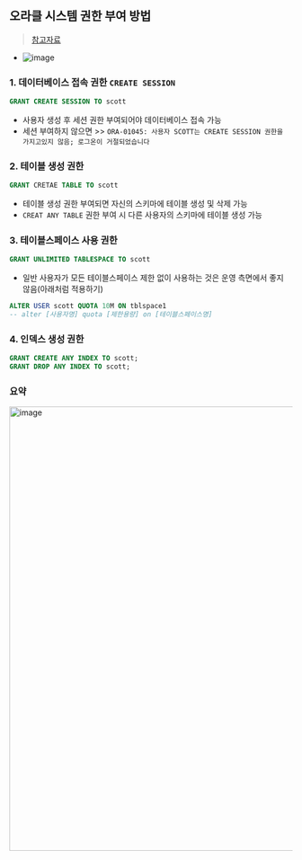 ## 오라클 시스템 권한 부여 방법
> [참고자료](https://gent.tistory.com/534)
- ![image](https://user-images.githubusercontent.com/61215550/224530394-474ca61e-9da2-4a3c-ac16-9eb5f2182365.png)

### 1. 데이터베이스 접속 권한 `CREATE SESSION`
```sql
GRANT CREATE SESSION TO scott
```


- 사용자 생성 후 세션 권한 부여되어야 데이터베이스 접속 가능
- 세션 부여하지 않으면 >> `ORA-01045: 사용자 SCOTT는 CREATE SESSION 권한을 가지고있지 않음; 로그온이 거절되었습니다`

### 2. 테이블 생성 권한 
```SQL
GRANT CRETAE TABLE TO scott
```


- 테이블 생성 권한 부여되면 자신의 스키마에 테이블 생성 및 삭제 가능
- `CREAT ANY TABLE` 권한 부여 시 다른 사용자의 스키마에 테이블 생성 가능


### 3. 테이블스페이스 사용 권한
```sql
GRANT UNLIMITED TABLESPACE TO scott
```


- 일반 사용자가 모든 테이블스페이스 제한 없이 사용하는 것은 운영 측면에서 좋지 않음(아래처럼 적용하기)


```sql
ALTER USER scott QUOTA 10M ON tblspace1
-- alter [사용자명] quota [제한용량] on [테이블스페이스명]
```

### 4. 인덱스 생성 권한
```sql
GRANT CREATE ANY INDEX TO scott;
GRANT DROP ANY INDEX TO scott;
```
### 요약
<img width="791" alt="image" src="https://user-images.githubusercontent.com/61215550/224530577-1146f8cd-3f8a-459b-ae01-5ef8d024199f.png">

